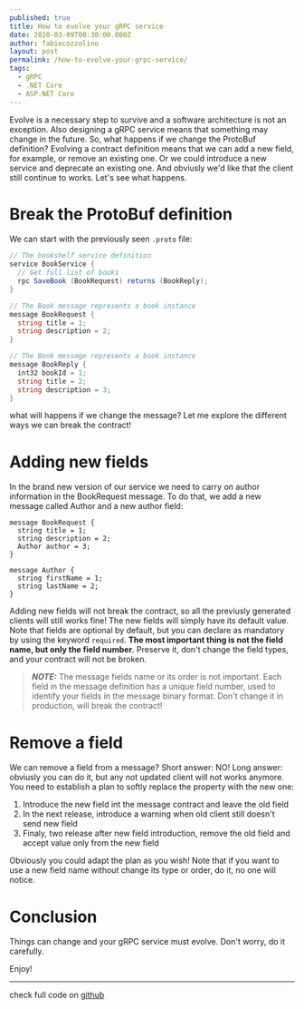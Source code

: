 ```yaml
---
published: true
title: How to evolve your gRPC service
date: 2020-03-09T08:30:00.000Z
author: fabiocozzolino
layout: post
permalink: /how-to-evolve-your-grpc-service/
tags:
  - gRPC
  - .NET Core
  - ASP.NET Core
---
```

Evolve is a necessary step to survive and a software architecture is not an exception. Also designing a gRPC service means that something may change in the future. So, what happens if we change the ProtoBuf definition? 
Evolving a contract definition means that we can add a new field, for example, or remove an existing one. Or we could introduce a new service and deprecate an existing one. And obviusly we'd like that the client still continue to works.
Let's see what happens.

# Break the ProtoBuf definition
We can start with the previously seen `.proto` file:
``` csharp
// The bookshelf service definition
service BookService {
  // Get full list of books
  rpc SaveBook (BookRequest) returns (BookReply);
}

// The Book message represents a book instance
message BookRequest {
  string title = 1;
  string description = 2;
}

// The Book message represents a book instance
message BookReply {
  int32 bookId = 1;
  string title = 2;
  string description = 3;
}
```

what will happens if we change the message? Let me explore the different ways we can break the contract!

# Adding new fields
In the brand new version of our service we need to carry on author information in the BookRequest message. To do that, we add a new message called Author and a new author field:

```
message BookRequest {
  string title = 1;
  string description = 2;
  Author author = 3;
}

message Author {
  string firstName = 1;
  string lastName = 2;
}
```

Adding new fields will not break the contract, so all the previusly generated clients will still works fine! The new fields will simply have its default value. Note that fields are optional by default, but you can declare as mandatory by using the keyword `required`.
**The most important thing is not the field name, but only the field number**. Preserve it, don't change the field types, and your contract will not be broken.

> **_NOTE:_** The message fields name or its order is not important. Each field in the message definition has a unique field number, used to identify your fields in the message binary format. Don't change it in production, will break the contract!

# Remove a field
We can remove a field from a message? Short answer: NO! 
Long answer: obviusly you can do it, but any not updated client will not works anymore. You need to establish a plan to softly replace the property with the new one:
1. Introduce the new field int the message contract and leave the old field
2. In the next release, introduce a warning when old client still doesn't send new field
3. Finaly, two release after new field introduction, remove the old field and accept value only from the new field

Obviously you could adapt the plan as you wish!
Note that if you want to use a new field name without change its type or order, do it, no one will notice.

# Conclusion
Things can change and your gRPC service must evolve. Don't worry, do it carefully.

Enjoy!

--------
check full code on [github](https://github.com/fabiocozzolino/samples/tree/master/BookshelfService)
